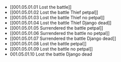 - [[001.05.01.01 Lost the battle]]
- [[001.05.01.02 Lost the battle Thief petpal]]
- [[001.05.01.03 Lost the battle Thief no petpal]]
- [[001.05.01.04 Lost the battle Thief Django dead]]
- [[001.05.01.05 Surrendered the battle petpal]]
- [[001.05.01.06 Surrendered the battle no petpal]]
- [[001.05.01.07 Surrendered the battle Django dead]]
- [[001.05.01.08 Lost the battle petpal]]
- [[001.05.01.09 Lost the battle no petpal]]
- 001.05.01.10 Lost the battle Django dead